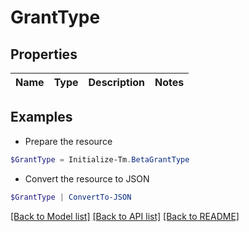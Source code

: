 # GrantType
## Properties

Name | Type | Description | Notes
------------ | ------------- | ------------- | -------------

## Examples

- Prepare the resource
```powershell
$GrantType = Initialize-Tm.BetaGrantType 
```

- Convert the resource to JSON
```powershell
$GrantType | ConvertTo-JSON
```

[[Back to Model list]](../README.md#documentation-for-models) [[Back to API list]](../README.md#documentation-for-api-endpoints) [[Back to README]](../README.md)

